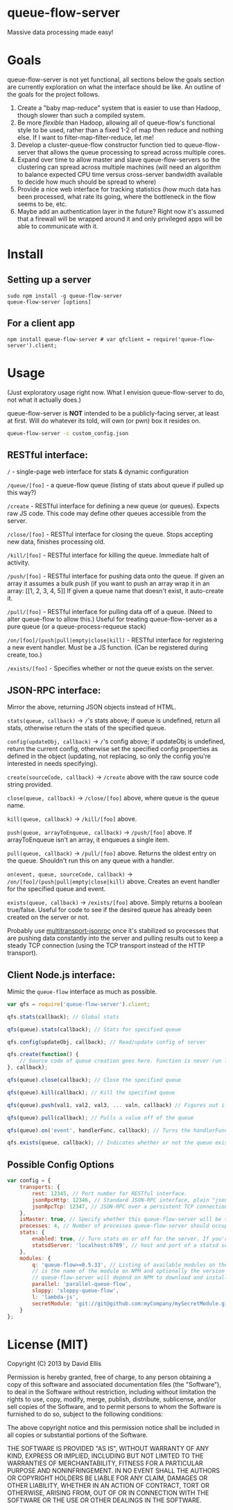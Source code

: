 # queue-flow-server

Massive data processing made easy!

# Goals

queue-flow-server is not yet functional, all sections below the goals section are currently exploration on what the interface should be like. An outline of the goals for the project follows.

1. Create a "baby map-reduce" system that is easier to use than Hadoop, though slower than such a compiled system.
2. Be more *flexible* than Hadoop, allowing all of queue-flow's functional style to be used, rather than a fixed 1-2 of map then reduce and nothing else. If I want to filter-map-filter-reduce, let me!
3. Develop a cluster-queue-flow constructor function tied to queue-flow-server that allows the queue processing to spread across multiple cores.
4. Expand over time to allow master and slave queue-flow-servers so the clustering can spread across multiple machines (will need an algorithm to balance expected CPU time versus cross-server bandwidth available to decide how much should be spread to where)
5. Provide a nice web interface for tracking statistics (how much data has been processed, what rate its going, where the bottleneck in the flow seems to be, etc.
6. Maybe add an authentication layer in the future? Right now it's assumed that a firewall will be wrapped around it and only privileged apps will be able to communicate with it.

# Install

## Setting up a server

    sudo npm install -g queue-flow-server
    queue-flow-server [options]

## For a client app

    npm install queue-flow-server # var qfclient = require('queue-flow-server').client;

# Usage

(Just exploratory usage right now. What I envision queue-flow-server to do, not what it actually does.)

queue-flow-server is **NOT** intended to be a publicly-facing server, at least at first. Will do whatever its told, will own (or pwn) box it resides on.

```sh
queue-flow-server -c custom_config.json
```

## RESTful interface:

``/`` - single-page web interface for stats & dynamic configuration

``/queue/[foo]`` - a queue-flow queue (listing of stats about queue if pulled up this way?)

``/create`` - RESTful interface for defining a new queue (or queues). Expects raw JS code. This code may define other queues accessible from the server.

``/close/[foo]`` - RESTful interface for closing the queue. Stops accepting new data, finishes processing old.

``/kill/[foo]`` - RESTful interface for killing the queue. Immediate halt of activity.

``/push/[foo]`` - RESTful interface for pushing data onto the queue. If given an array it assumes a bulk push (if you want to push an array wrap it in an array: [[1, 2, 3, 4, 5]] If given a queue name that doesn't exist, it auto-create it.

``/pull/[foo]`` - RESTful interface for pulling data off of a queue. (Need to alter queue-flow to allow this.) Useful for treating queue-flow-server as a pure queue (or a queue-process-requeue stack)

``/on/[foo]/(push|pull|empty|close|kill)`` - RESTful interface for registering a new event handler. Must be a JS function. (Can be registered during create, too.)

``/exists/[foo]`` - Specifies whether or not the queue exists on the server.

## JSON-RPC interface:

Mirror the above, returning JSON objects instead of HTML.

``stats(queue, callback)`` -> ``/``'s stats above; if queue is undefined, return all stats, otherwise return the stats of the specified queue.

``config(updateObj, callback)`` -> ``/``'s config above; if updateObj is undefined, return the current config, otherwise set the specified config properties as defined in the object (updating, not replacing, so only the config you're interested in needs specifying).

``create(sourceCode, callback)`` -> ``/create`` above with the raw source code string provided.

``close(queue, callback)`` -> ``/close/[foo]`` above, where queue is the queue name.

``kill(queue, callback)`` -> ``/kill/[foo]`` above.

``push(queue, arrayToEnqueue, callback)`` -> ``/push/[foo]`` above. If arrayToEnqueue isn't an array, it enqueues a single item.

``pull(queue, callback)`` -> ``/pull/[foo]`` above. Returns the oldest entry on the queue. Shouldn't run this on any queue with a handler.

``on(event, queue, sourceCode, callback)`` -> ``/on/[foo]/(push|pull|empty|close|kill)`` above. Creates an event handler for the specified queue and event.

``exists(queue, callback)`` -> ``/exists/[foo]`` above. Simply returns a boolean true/false. Useful for code to see if the desired queue has already been created on the server or not.

Probably use [multitransport-jsonrpc](https://github.com/dfellis/multitransport-jsonrpc) once it's stabilized so processes that are pushing data constantly into the server and pulling results out to keep a steady TCP connection (using the TCP transport instead of the HTTP transport).

## Client Node.js interface:

Mimic the ``queue-flow`` interface as much as possible.

```js
var qfs = require('queue-flow-server').client;

qfs.stats(callback); // Global stats

qfs(queue).stats(callback); // Stats for specified queue

qfs.config(updateObj, callback); // Read/update config of server

qfs.create(function() {
    // Source code of queue creation goes here. Function is never run locally, but source code extracted from the function body.
}, callback);

qfs(queue).close(callback); // Close the specified queue

qfs(queue).kill(callback); // Kill the specified queue

qfs(queue).push(val1, val2, val3, ... valn, callback) // Figures out if the callback is provided based on whether or not the last value is a function; you can't JSON-encode functions.

qfs(queue).pull(callback); // Pulls a value off of the queue

qfs(queue).on('event', handlerFunc, callback); // Turns the handlerFunc into source code to eval on the server, don't expect closures to work

qfs.exists(queue, callback); // Indicates whether or not the queue exists.
```

## Possible Config Options

```js
var config = {
    transports: {
        rest: 12345, // Port number for RESTful interface.
        jsonRpcHttp: 12346, // Standard JSON-RPC interface, plain "jsonRpc" should be a synonym.
        jsonRpcTcp: 12347, // JSON-RPC over a persistent TCP connection -- useful when you're shoveling tons of data at the server.
    },
    isMaster: true, // Specify whether this queue-flow-server will be the master over a set of servers. Will be ignored at first.
    processes: 4, // Number of processes queue-flow-server should occupy on the host machine.
    stats: {
        enabled: true, // Turn stats on or off for the server. If you're not using it, you get a bit more oomph out of the server.
        statsdServer: 'localhost:6789', // host and port of a statsd server to stream stats to, if desired.
    },
    modules: {
        q: 'queue-flow>=0.5.33', // Listing of available modules on the server. The key is the variable name they will use and the value
        // is the name of the module on NPM and optionally the version number. Because these config values can be changed dynamically
        // queue-flow-server will depend on NPM to download and install modules on-the-fly
        parallel: 'parallel-queue-flow',
        sloppy: 'sloppy-queue-flow',
        l: 'lambda-js',
        secretModule: 'git://git@github.com:myCompany/mySecretModule.git'
    }
};
```

# License (MIT)

Copyright (C) 2013 by David Ellis

Permission is hereby granted, free of charge, to any person obtaining a copy
of this software and associated documentation files (the "Software"), to deal
in the Software without restriction, including without limitation the rights
to use, copy, modify, merge, publish, distribute, sublicense, and/or sell
copies of the Software, and to permit persons to whom the Software is
furnished to do so, subject to the following conditions:

The above copyright notice and this permission notice shall be included in
all copies or substantial portions of the Software.

THE SOFTWARE IS PROVIDED "AS IS", WITHOUT WARRANTY OF ANY KIND, EXPRESS OR
IMPLIED, INCLUDING BUT NOT LIMITED TO THE WARRANTIES OF MERCHANTABILITY,
FITNESS FOR A PARTICULAR PURPOSE AND NONINFRINGEMENT. IN NO EVENT SHALL THE
AUTHORS OR COPYRIGHT HOLDERS BE LIABLE FOR ANY CLAIM, DAMAGES OR OTHER
LIABILITY, WHETHER IN AN ACTION OF CONTRACT, TORT OR OTHERWISE, ARISING FROM,
OUT OF OR IN CONNECTION WITH THE SOFTWARE OR THE USE OR OTHER DEALINGS IN
THE SOFTWARE.
